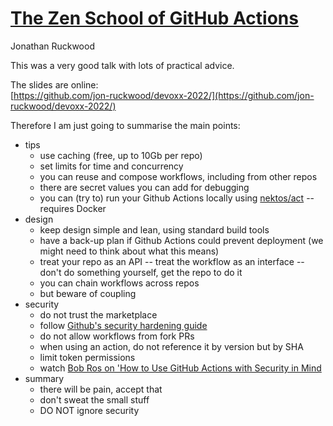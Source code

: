 # [The Zen School of GitHub Actions](https://www.devoxx.co.uk/talk/?id=6468)
Jonathan Ruckwood

This was a very good talk with lots of practical advice.  

The slides are online:  
[https://github.com/jon-ruckwood/devoxx-2022/](https://github.com/jon-ruckwood/devoxx-2022/)

Therefore I am just going to summarise the main points:
* tips
  * use caching (free, up to 10Gb per repo)
  * set limits for time and concurrency
  * you can reuse and compose workflows, including from other repos
  * there are secret values you can add for debugging
  * you can (try to) run your Github Actions locally using [nektos/act](https://github.com/nektos/act) -- requires Docker
* design
  * keep design simple and lean, using standard build tools
  * have a back-up plan if Github Actions could prevent deployment (we might need to think about what this means)
  * treat your repo as an API -- treat the workflow as an interface -- don't do something yourself, get the repo to do it
  * you can chain workflows across repos
  * but beware of coupling
* security
  * do not trust the marketplace
  * follow [Github's security hardening guide](https://docs.github.com/en/actions/security-guides/security-hardening-for-github-actions)
  * do not allow workflows from fork PRs
  * when using an action, do not reference it by version but by SHA
  * limit token permissions
  * watch [Bob Ros on 'How to Use GitHub Actions with Security in Mind](https://www.youtube.com/watch?v=Ers-LcA7Nmc)
* summary
  * there will be pain, accept that
  * don't sweat the small stuff
  * DO NOT ignore security
